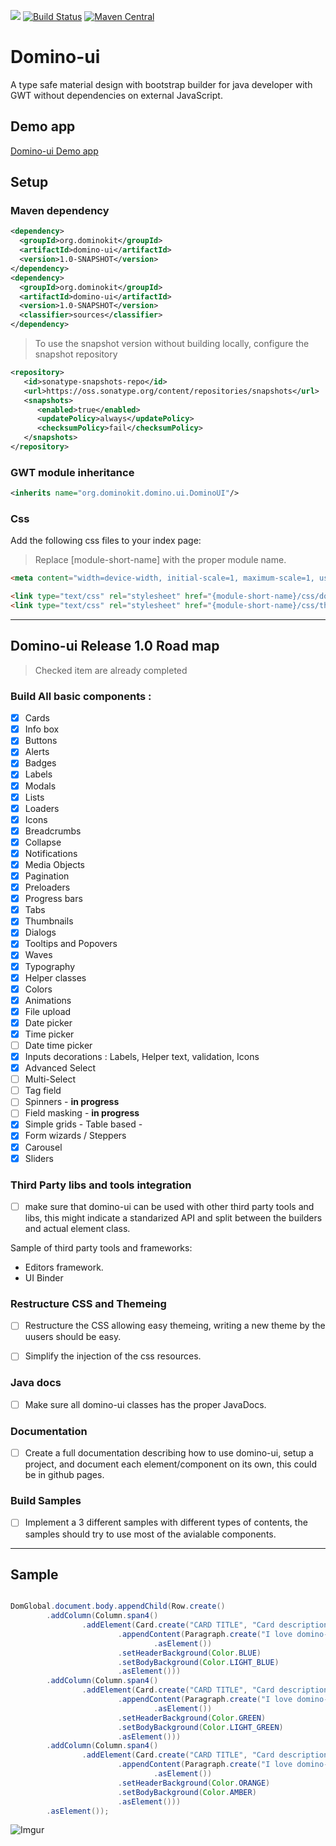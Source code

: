 <a title="Gitter" href="https://gitter.im/domino-gwt/domino-ui"><img src="https://badges.gitter.im/Join%20Chat.svg"></a>
[![Build Status](https://travis-ci.org/DominoKit/domino-ui.svg?branch=master)](https://travis-ci.org/DominoKit/domino-ui)
[![Maven Central](https://maven-badges.herokuapp.com/maven-central/org.dominokit/domino-ui/badge.svg)](https://maven-badges.herokuapp.com/maven-central/org.dominokit/domino-ui)


# Domino-ui

A type safe material design with bootstrap builder for java developer with GWT without dependencies on external JavaScript.

## Demo app

[Domino-ui Demo app](https://vegegoku.github.io/domino-ui/index.html?theme=indigo#home)

## Setup

### Maven dependency

```xml
<dependency>
  <groupId>org.dominokit</groupId>
  <artifactId>domino-ui</artifactId>
  <version>1.0-SNAPSHOT</version>
</dependency>
<dependency>
  <groupId>org.dominokit</groupId>
  <artifactId>domino-ui</artifactId>
  <version>1.0-SNAPSHOT</version>
  <classifier>sources</classifier>
</dependency>
```

> To use the snapshot version without building locally, configure the snapshot repository
```xml
<repository>
   <id>sonatype-snapshots-repo</id>
   <url>https://oss.sonatype.org/content/repositories/snapshots</url>
   <snapshots>
      <enabled>true</enabled>
      <updatePolicy>always</updatePolicy>
      <checksumPolicy>fail</checksumPolicy>
   </snapshots>
</repository>
```

### GWT module inheritance
```xml
<inherits name="org.dominokit.domino.ui.DominoUI"/>
```

### Css
Add the following css files to your index page:
> Replace [module-short-name] with the proper module name.
```html
<meta content="width=device-width, initial-scale=1, maximum-scale=1, user-scalable=no" name="viewport">

<link type="text/css" rel="stylesheet" href="{module-short-name}/css/domino-ui.css">
<link type="text/css" rel="stylesheet" href="{module-short-name}/css/themes/all-themes.css">
```

----------------------
## Domino-ui Release 1.0 Road map

> Checked item are already completed

### Build All basic components :

- [x] Cards
- [x] Info box
- [x] Buttons
- [x] Alerts
- [x] Badges
- [x] Labels
- [x] Modals
- [x] Lists
- [x] Loaders
- [x] Icons
- [x] Breadcrumbs
- [x] Collapse
- [x] Notifications
- [x] Media Objects
- [x] Pagination
- [x] Preloaders
- [x] Progress bars
- [x] Tabs
- [x] Thumbnails
- [x] Dialogs
- [x] Tooltips and Popovers
- [x] Waves
- [x] Typography
- [x] Helper classes
- [x] Colors
- [x] Animations
- [x] File upload
- [x] Date picker
- [x] Time picker
- [ ] Date time picker
- [x] Inputs decorations : Labels, Helper text, validation, Icons
- [x] Advanced Select
- [ ] Multi-Select
- [ ] Tag field
- [ ] Spinners - **in progress**
- [ ] Field masking - **in progress**
- [x] Simple grids - Table based -
- [x] Form wizards / Steppers
- [x] Carousel
- [x] Sliders

### Third Party libs and tools integration

- [ ] make sure that domino-ui can be used with other third party tools and libs, this might indicate a standarized API and split between the builders and actual element class.

Sample of third party tools and frameworks:
- Editors framework.
- UI Binder

### Restructure CSS and Themeing

- [ ] Restructure the CSS allowing easy themeing, writing a new theme by the uusers should be easy.

- [ ] Simplify the injection of the css resources.

### Java docs

- [ ] Make sure all domino-ui classes has the proper JavaDocs.


### Documentation

- [ ] Create a full documentation describing how to use domino-ui, setup a project, and document each element/component on its own, this could be in github pages.

### Build Samples

- [ ] Implement a 3 different samples with different types of contents, the samples should try to use most of the avialable components.
---------------------------

## Sample

```java

DomGlobal.document.body.appendChild(Row.create()
        .addColumn(Column.span4()
                .addElement(Card.create("CARD TITLE", "Card description")
                        .appendContent(Paragraph.create("I love domino-ui, domino-ui does not use jquery or js and is typesafe, I love domino-ui, domino-ui does not use jquery or js and is typesafe, I love domino-ui, domino-ui does not use jquery or js and is typesafe")
                                .asElement())
                        .setHeaderBackground(Color.BLUE)
                        .setBodyBackground(Color.LIGHT_BLUE)
                        .asElement()))
        .addColumn(Column.span4()
                .addElement(Card.create("CARD TITLE", "Card description")
                        .appendContent(Paragraph.create("I love domino-ui, domino-ui does not use jquery or js and is typesafe, I love domino-ui, domino-ui does not use jquery or js and is typesafe, I love domino-ui, domino-ui does not use jquery or js and is typesafe")
                                .asElement())
                        .setHeaderBackground(Color.GREEN)
                        .setBodyBackground(Color.LIGHT_GREEN)
                        .asElement()))
        .addColumn(Column.span4()
                .addElement(Card.create("CARD TITLE", "Card description")
                        .appendContent(Paragraph.create("I love domino-ui, domino-ui does not use jquery or js and is typesafe, I love domino-ui, domino-ui does not use jquery or js and is typesafe, I love domino-ui, domino-ui does not use jquery or js and is typesafe")
                                .asElement())
                        .setHeaderBackground(Color.ORANGE)
                        .setBodyBackground(Color.AMBER)
                        .asElement()))
        .asElement());
```
![Imgur](https://i.imgur.com/xaUJXi9.png)
